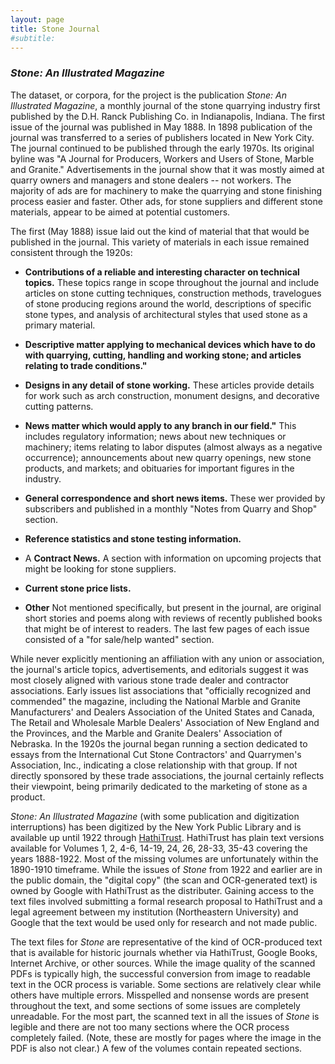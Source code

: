 ```yaml
---
layout: page
title: Stone Journal
#subtitle: 
---
```


### *Stone: An Illustrated Magazine*

The dataset, or corpora, for the project is the publication *Stone: An Illustrated Magazine*, a monthly journal of the stone quarrying industry first published by the D.H. Ranck Publishing Co. in Indianapolis, Indiana. The first issue of the journal was published in May 1888. In 1898 publication of the journal was transferred to a series of publishers located in New York City. The journal continued to be published through the early 1970s. Its original byline was "A Journal for Producers, Workers and Users of Stone, Marble and Granite." Advertisements in the journal show that it was mostly aimed at quarry owners and managers and stone dealers -- not workers. The majority of ads are for machinery to make the quarrying and stone finishing process easier and faster. Other ads, for stone suppliers and different stone materials, appear to be aimed at potential customers.

The first (May 1888) issue laid out the kind of material that that would be published in the journal. This variety of materials in each issue remained consistent through the 1920s:

- **Contributions of a reliable and interesting character on technical topics.** These topics range in scope throughout the journal and include articles on stone cutting techniques, construction methods, travelogues of stone producing regions around the world, descriptions of specific stone types, and analysis of architectural styles that used stone as a primary material.

- **Descriptive matter applying to mechanical devices which have to do with quarrying, cutting, handling and working stone; and articles relating to trade conditions."**

- **Designs in any detail of stone working.**
These articles provide details for work such as arch construction, monument designs, and decorative cutting patterns.

- **News matter which would apply to any branch in our field."** This includes regulatory information; news about new techniques or machinery; items relating to labor disputes (almost always as a negative occurrence); announcements about new quarry openings, new stone products, and markets; and obituaries for important figures in the industry.

- **General correspondence and short news items.** These wer provided by subscribers and published in a monthly "Notes from Quarry and Shop" section.

- **Reference statistics and stone testing information.**

- A **Contract News.** A section with information on upcoming projects that might be looking for stone suppliers.

- **Current stone price lists.**

- **Other** Not mentioned specifically, but present in the journal, are original short stories and poems along with reviews of recently published books that might be of interest to readers. The last few pages of each issue consisted of a "for sale/help wanted" section.

While never explicitly mentioning an affiliation with any union or association, the journal's article topics, advertisements, and editorials suggest it was most closely aligned with various stone trade dealer and contractor associations. Early issues list associations that "officially recognized and commended" the magazine, including the National Marble and Granite Manufacturers' and Dealers Association of the United States and Canada, The Retail and Wholesale Marble Dealers' Association of New England and the Provinces, and the Marble and Granite Dealers' Association of Nebraska. In the 1920s the journal began running a section dedicated to essays from the International Cut Stone Contractors' and Quarrymen's Association, Inc., indicating a close relationship with that group. If not directly sponsored by these trade associations, the journal certainly reflects their viewpoint, being primarily dedicated to the marketing of stone as a product.
 
*Stone: An Illustrated Magazine* (with some publication and digitization interruptions) has been digitized by the New York Public Library and is available up until 1922 through [HathiTrust](https://catalog.hathitrust.org/Record/008616079). HathiTrust has plain text versions available for Volumes 1, 2, 4-6, 14-19, 24, 26, 28-33, 35-43 covering the years 1888-1922. Most of the missing volumes are unfortunately within the 1890-1910 timeframe. While the issues of *Stone* from 1922 and earlier are in the public domain, the "digital copy" (the scan and OCR-generated text) is owned by Google with HathiTrust as the distributer. Gaining access to the text files involved submitting a formal research proposal to HathiTrust and a legal agreement between my institution (Northeastern University) and Google that the text would be used only for research and not made public.
 
The text files for *Stone* are representative of the kind of OCR-produced text that is available for historic journals whether via HathiTrust, Google Books, Internet Archive, or other sources. While the image quality of the scanned PDFs is typically high, the successful conversion from image to readable text in the OCR process is variable. Some sections are relatively clear while others have multiple errors. Misspelled and nonsense words are present throughout the text, and some sections of some issues are completely unreadable. For the most part, the scanned text in all the issues of *Stone* is legible and there are not too many sections where the OCR process completely failed. (Note, these are mostly for pages where the image in the PDF is also not clear.) A few of the volumes contain repeated sections.
